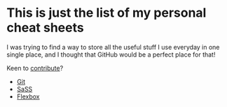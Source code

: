 # This is just the list of my personal cheat sheets
I was trying to find a way to store all the useful stuff I use everyday in one single place, and I thought that GitHub would be a perfect place for that!

Keen to [contribute](CONTRIBUTING.md)?

- [Git](https://github.com/corsonr/cheat-sheets/blob/master/git.md)
- [SaSS](https://github.com/corsonr/cheat-sheets/blob/master/sass.md)
- [Flexbox](https://github.com/corsonr/cheat-sheets/blob/master/css-flexbox.md)
